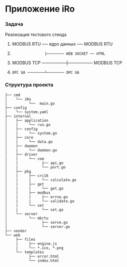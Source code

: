 # Приложение iRo

### Задача

Реализация тестового стенда

1. MODBUS RTU ── ядро данных ── MODBUS RTU
2.                    ├──────── WEB SOCKET ── HTML
3. MODBUS TCP ────────┼──────── MODBUS TCP
4.     OPC UA ────────┴──────── OPC UA

### Структура проекта

```
├── cmd
│    └── iRo
│          └──  main.go
├── config
│    └── system.yaml
├── internal
│    ├── application
│    |     └── run.go
│    ├── config
│    |     └── system.go
│    ├── core
│    |     └── data.go
│    ├── daemon
│    |     └── daemon.go
│    ├── driver
|    |     └── com
│    |           ├── api.go
│    |           └── port.go
│    ├── pkg
│    |     ├── crc16
│    |     |     └── calculate.go
│    |     ├── get
│    |     |     └── get.go
│    |     ├── modbus
│    |     |     ├── errno.go
│    |     |     └── validate.go
│    |     └── set
│    |           └── set.go
│    └── server
│          └── mbrtu
│                ├── serve.go
│                └── server.go
├── vendor
└── web
     ├── files
     |     ├── engine.js
     |     └── *.ico, *.png
     └── templates
           ├── error.html
           └── index.html
```
